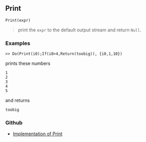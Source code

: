 ## Print

```
Print(expr)
```

> print the `expr` to the default output stream and return `Null`.
  

### Examples

``` 
>> Do(Print(i0);If(i0>4,Return(toobig)), {i0,1,10}) 
```

prints these numbers

```
1
2
3
4
5
```

and returns

```
toobig 
```

### Github

* [Implementation of Print](https://github.com/axkr/symja_android_library/blob/master/symja_android_library/matheclipse-core/src/main/java/org/matheclipse/core/builtin/IOFunctions.java#L442) 
